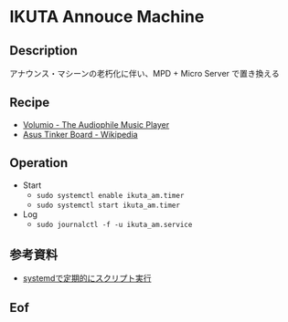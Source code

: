 # IKUTA Annouce Machine

## Description

アナウンス・マシーンの老朽化に伴い、MPD + Micro Server で置き換える

## Recipe

* [Volumio - The Audiophile Music Player](https://volumio.com/en/)
* [Asus Tinker Board - Wikipedia](https://en.wikipedia.org/wiki/Asus_Tinker_Board)

## Operation

* Start
  * `sudo systemctl enable ikuta_am.timer`
  * `sudo systemctl start ikuta_am.timer`
* Log
  * `sudo journalctl -f -u ikuta_am.service`

## 参考資料

* [systemdで定期的にスクリプト実行](https://monomonotech.jp/kurage/raspberrypi/systemd_timer.html)

## Eof

